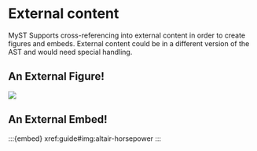 # External content

MyST Supports cross-referencing into external content in order to create figures and embeds. External content could be in a different version of the AST and would need special handling.


## An External Figure!

![](xref:guide#img:altair-horsepower)


## An External Embed!

:::{embed} xref:guide#img:altair-horsepower
:::